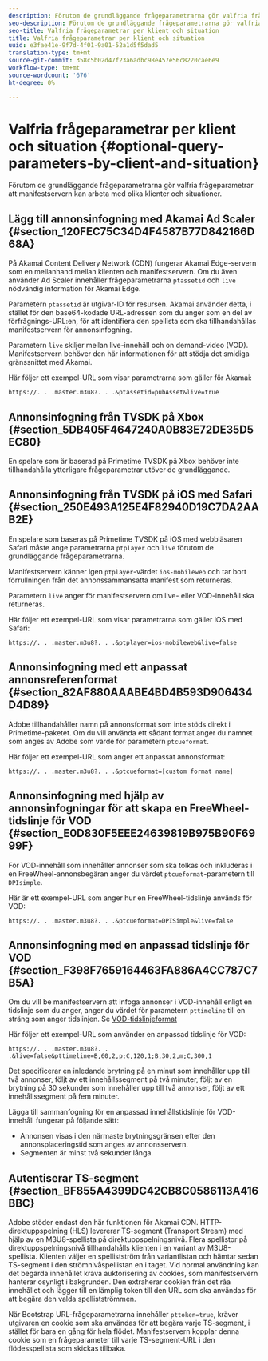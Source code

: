 ```yaml
---
description: Förutom de grundläggande frågeparametrarna gör valfria frågeparametrar att manifestservern kan arbeta med olika klienter och situationer.
seo-description: Förutom de grundläggande frågeparametrarna gör valfria frågeparametrar att manifestservern kan arbeta med olika klienter och situationer.
seo-title: Valfria frågeparametrar per klient och situation
title: Valfria frågeparametrar per klient och situation
uuid: e3fae41e-9f7d-4f01-9a01-52a1d5f5dad5
translation-type: tm+mt
source-git-commit: 358c5b02d47f23a6adbc98e457e56c8220cae6e9
workflow-type: tm+mt
source-wordcount: '676'
ht-degree: 0%

---
```



# Valfria frågeparametrar per klient och situation {#optional-query-parameters-by-client-and-situation}

Förutom de grundläggande frågeparametrarna gör valfria frågeparametrar att manifestservern kan arbeta med olika klienter och situationer.

## Lägg till annonsinfogning med Akamai Ad Scaler {#section_120FEC75C34D4F4587B77D842166D68A}

På Akamai Content Delivery Network (CDN) fungerar Akamai Edge-servern som en mellanhand mellan klienten och manifestservern. Om du även använder Ad Scaler innehåller frågeparametrarna `ptassetid` och `live` nödvändig information för Akamai Edge.

Parametern `ptassetid` är utgivar-ID för resursen. Akamai använder detta, i stället för den base64-kodade URL-adressen som du anger som en del av förfrågnings-URL:en, för att identifiera den spellista som ska tillhandahållas manifestservern för annonsinfogning.

Parametern `live` skiljer mellan live-innehåll och on demand-video (VOD). Manifestservern behöver den här informationen för att stödja det smidiga gränssnittet med Akamai.

Här följer ett exempel-URL som visar parametrarna som gäller för Akamai:

```
https://. . .master.m3u8?. . .&ptassetid=pubAsset&live=true
```

## Annonsinfogning från TVSDK på Xbox {#section_5DB405F4647240A0B83E72DE35D5EC80}

En spelare som är baserad på Primetime TVSDK på Xbox behöver inte tillhandahålla ytterligare frågeparametrar utöver de grundläggande.

## Annonsinfogning från TVSDK på iOS med Safari {#section_250E493A125E4F82940D19C7DA2AAB2E}

En spelare som baseras på Primetime TVSDK på iOS med webbläsaren Safari måste ange parametrarna `ptplayer` och `live` förutom de grundläggande frågeparametrarna.

Manifestservern känner igen `ptplayer`-värdet `ios-mobileweb` och tar bort förrullningen från det annonssammansatta manifest som returneras.

Parametern `live` anger för manifestservern om live- eller VOD-innehåll ska returneras.

Här följer ett exempel-URL som visar parametrarna som gäller iOS med Safari:

```
https://. . .master.m3u8?. . .&ptplayer=ios-mobileweb&live=false
```

## Annonsinfogning med ett anpassat annonsreferenformat {#section_82AF880AAABE4BD4B593D906434D4D89}

Adobe tillhandahåller namn på annonsformat som inte stöds direkt i Primetime-paketet. Om du vill använda ett sådant format anger du namnet som anges av Adobe som värde för parametern `ptcueformat`.

Här följer ett exempel-URL som anger ett anpassat annonsformat:

```
https://. . .master.m3u8?. . .&ptcueformat=[custom format name]
```

## Annonsinfogning med hjälp av annonsinfogningar för att skapa en FreeWheel-tidslinje för VOD {#section_E0D830F5EEE24639819B975B90F6999F}

För VOD-innehåll som innehåller annonser som ska tolkas och inkluderas i en FreeWheel-annonsbegäran anger du värdet `ptcueformat`-parametern till `DPIsimple`.

Här är ett exempel-URL som anger hur en FreeWheel-tidslinje används för VOD:

```
https://. . .master.m3u8?. . .&ptcueformat=DPISimple&live=false
```

## Annonsinfogning med en anpassad tidslinje för VOD {#section_F398F7659164463FA886A4CC787C7B5A}

Om du vill be manifestservern att infoga annonser i VOD-innehåll enligt en tidslinje som du anger, anger du värdet för parametern `pttimeline` till en sträng som anger tidslinjen. Se [VOD-tidslinjeformat](../../msapi-topics/ms-changes-vod-timeline/ms-api-timeline-format.md)

Här följer ett exempel-URL som använder en anpassad tidslinje för VOD:

```
https://. . .master.m3u8?. . .&live=false&pttimeline=B,60,2,p;C,120,1;B,30,2,m;C,300,1
```

Det specificerar en inledande brytning på en minut som innehåller upp till två annonser, följt av ett innehållssegment på två minuter, följt av en brytning på 30 sekunder som innehåller upp till två annonser, följt av ett innehållssegment på fem minuter.

Lägga till sammanfogning för en anpassad innehållstidslinje för VOD-innehåll fungerar på följande sätt:

* Annonsen visas i den närmaste brytningsgränsen efter den annonsplaceringstid som anges av annonsservern.
* Segmenten är minst två sekunder långa.

## Autentiserar TS-segment {#section_BF855A4399DC42CB8C0586113A416BBC}

Adobe stöder endast den här funktionen för Akamai CDN. HTTP-direktuppspelning (HLS) levererar TS-segment (Transport Stream) med hjälp av en M3U8-spellista på direktuppspelningsnivå. Flera spellistor på direktuppspelningsnivå tillhandahålls klienten i en variant av M3U8-spellista. Klienten väljer en spellistström från variantlistan och hämtar sedan TS-segment i den strömnivåspellistan en i taget. Vid normal användning kan det begärda innehållet kräva auktorisering av cookies, som manifestservern hanterar osynligt i bakgrunden. Den extraherar cookien från det råa innehållet och lägger till en lämplig token till den URL som ska användas för att begära den valda spellistströmmen.

När Bootstrap URL-frågeparametrarna innehåller `pttoken=true`, kräver utgivaren en cookie som ska användas för att begära varje TS-segment, i stället för bara en gång för hela flödet. Manifestservern kopplar denna cookie som en frågeparameter till varje TS-segment-URL i den flödesspellista som skickas tillbaka.
